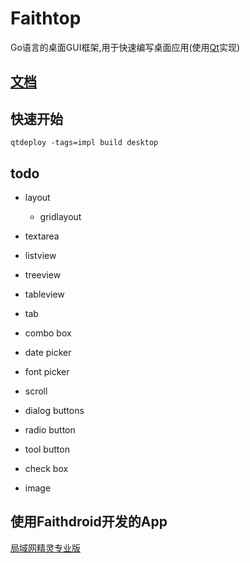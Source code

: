 # Faithtop
Go语言的桌面GUI框架,用于快速编写桌面应用(使用[Qt](https://github.com/therecipe/qt)实现)

## [文档](https://github.com/gofaith/faithtop/wiki)

## 快速开始

```shell
qtdeploy -tags=impl build desktop
```

## todo

- layout
    - gridlayout
- textarea
- listview
- treeview
- tableview

- tab
- combo box
- date picker
- font picker
- scroll
- dialog buttons
- radio button
- tool button
- check box
- image

## 使用Faithdroid开发的App

[局域网精灵专业版](https://lan-genius.com)
